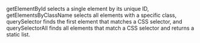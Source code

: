 getElementById selects a single element by its unique ID, getElementsByClassName selects all elements with a specific class, querySelector finds the first element that matches a CSS selector, and querySelectorAll finds all elements that match a CSS selector and returns a static list.
